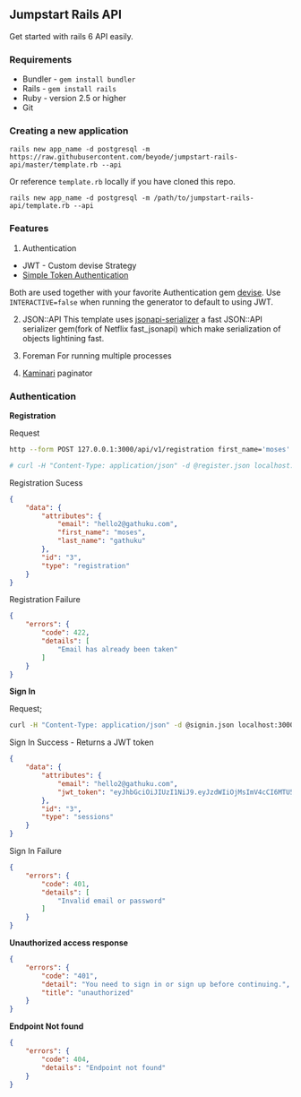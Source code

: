 ## Jumpstart Rails API
Get started with rails 6 API easily.

### Requirements
- Bundler - `gem install bundler`
- Rails - `gem install rails`
- Ruby - version 2.5 or higher
- Git

### Creating a new application
```
rails new app_name -d postgresql -m https://raw.githubusercontent.com/beyode/jumpstart-rails-api/master/template.rb --api
```
Or reference `template.rb` locally if you have cloned this repo.

```
rails new app_name -d postgresql -m /path/to/jumpstart-rails-api/template.rb --api
```

### Features
1. Authentication
 - JWT - Custom devise Strategy
 - [Simple Token Authentication](https://github.com/gonzalo-bulnes/simple_token_authentication)

Both are used together with your favorite Authentication gem [devise](https://github.com/heartcombo/devise).
Use `INTERACTIVE=false` when running the generator to default to using JWT.

2. JSON::API
This template uses [jsonapi-serializer](https://github.com/jsonapi-serializer/jsonapi-serializer) a fast JSON::API serializer gem(fork of Netflix fast_jsonapi) which make serialization of objects lightining fast.

3. Foreman
For running multiple processes

4. [Kaminari](https://github.com/kaminari/kaminari) paginator

### Authentication
__Registration__

Request

```bash
http --form POST 127.0.0.1:3000/api/v1/registration first_name='moses' last_name='gathuku' email='hello2@gathuku.com' password='secret'

# curl -H "Content-Type: application/json" -d @register.json localhost:3000/api/v1/registration
```

Registration Sucess
```json
{
    "data": {
        "attributes": {
            "email": "hello2@gathuku.com",
            "first_name": "moses",
            "last_name": "gathuku"
        },
        "id": "3",
        "type": "registration"
    }
}
```

Registration Failure
```json
{
    "errors": {
        "code": 422,
        "details": [
            "Email has already been taken"
        ]
    }
}
```

__Sign In__

Request;
```bash
curl -H "Content-Type: application/json" -d @signin.json localhost:3000/api/v1/sessions
```

Sign In Success - Returns a JWT token

```json
{
    "data": {
        "attributes": {
            "email": "hello2@gathuku.com",
            "jwt_token": "eyJhbGciOiJIUzI1NiJ9.eyJzdWIiOjMsImV4cCI6MTU5MDQyODgxOH0.KQuzW2Yrtm8VL7kwlJlx9ipoVbd1jPlYez__wHzByck"
        },
        "id": "3",
        "type": "sessions"
    }
}
```

Sign In Failure  
```json
{
    "errors": {
        "code": 401,
        "details": [
            "Invalid email or password"
        ]
    }
}
```
__Unauthorized access response__
```json
{
    "errors": {
        "code": "401",
        "detail": "You need to sign in or sign up before continuing.",
        "title": "unauthorized"
    }
}
```

__Endpoint Not found__
```json
{
    "errors": {
        "code": 404,
        "details": "Endpoint not found"
    }
}
```
